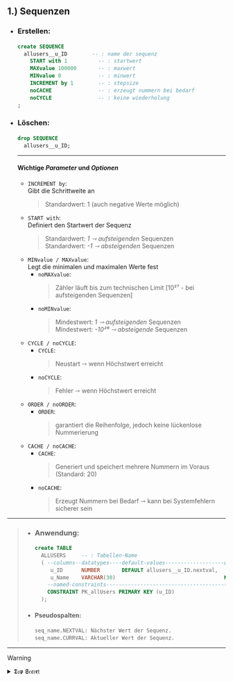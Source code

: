 <!-- SEQUENCES ERSTELLUNG -->

## 1.) Sequenzen
  - ### Erstellen:
    ```sql
    create SEQUENCE                
      allusers__u_ID        -- : name der sequenz
        START with 1          -- : startwert
        MAXvalue 100000       -- : maxwert
        MINvalue 0            -- : minwert
        INCREMENT by 1        -- : stepsize           
        noCACHE               -- : erzeugt nummern bei bedarf  
        noCYCLE               -- : keine wiederholung
    ;
    ```
    
  - ### Löschen:
    ```sql
    drop SEQUENCE
      allusers__u_ID;
    ```
    
    ---
     
    #### Wichtige *Parameter* und *Optionen*
    
    - `INCREMENT by`:  
       Gibt die Schrittweite an  
       > Standardwert: 1 (auch negative Werte möglich)  
    - `START with`:  
       Definiert den Startwert der Sequenz  
       > Standardwert:  *1 ⇾ aufsteigenden* Sequenzen    
       > Standardwert: *-1 ⇾ absteigenden* Sequenzen     
    - `MINvalue / MAXvalue`:  
       Legt die minimalen und maximalen Werte fest  
      - `noMAXvalue`:  
         > Zähler läuft bis zum technischen Limit [10²⁷ - bei aufsteigenden Sequenzen]     
      - `noMINvalue`:  
         > Mindestwert: *1 ⇾ aufsteigenden* Sequenzen   
         > Mindestwert: *-10²⁶ ⇾ absteigende* Sequenzen       
    - `CYCLE / noCYCLE`:  
      - `CYCLE`:  
         > Neustart ⇾ wenn Höchstwert erreicht   
      - `noCYCLE`:  
         > Fehler ⇾ wenn Höchstwert erreicht   
    - `ORDER / noORDER`:  
      - `ORDER`:  
         > garantiert die Reihenfolge, jedoch keine lückenlose Nummerierung   
    - `CACHE / noCACHE`:  
      - `CACHE`:  
         > Generiert und speichert mehrere Nummern im Voraus (Standard: 20)   
      - `noCACHE`:  
         > Erzeugt Nummern bei Bedarf ⇾ kann bei Systemfehlern sicherer sein   

---

> - ### Anwendung:
>
>   ```sql
>   create TABLE
>     ALLUSERS     -- : Tabellen-Name
>     ( --columns--datatypes----default-values-------------------unnamed-constraints
>        u_ID      NUMBER       DEFAULT allusers__u_ID.nextval,
>        u_Name    VARCHAR(30)                                   NOT NULL,
>       --named-constraints---------------------------------------------------------
>       CONSTRAINT PK_allUsers PRIMARY KEY (u_ID)
>     );
>   ```
>   
> - #### Pseudospalten:
>   ```sql
>   seq_name.NEXTVAL: Nächster Wert der Sequenz.
>   seq_name.CURRVAL: Aktueller Wert der Sequenz.
>   ```

---

> [!WARNING]
> <details>  
>  <summary> 𝕿𝔬𝖕 𝕾𝔢𝖈𝔯𝖊𝔱 </summary>  
>  
> ![sequenzen-erstellen](./img/seq_q01.png)
> ![nextval-currval](./img/seq_q02.png)
> ![cache-option](./img/seq_q03.png)
> ![nocycle-hit-end](./img/seq_q04.png) 
> ![workaround](./img/seq_q05.png)
> 
> </details>
